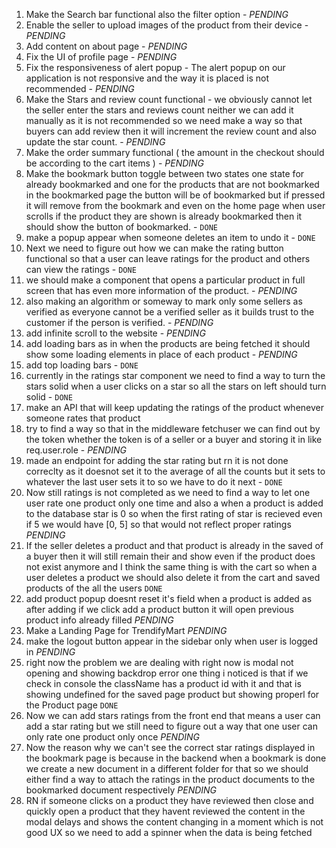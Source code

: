 1. Make the Search bar functional also the filter option  - *PENDING*
2. Enable the seller to upload images of the product from their device  - *PENDING*
3. Add content on about page  - *PENDING*
4. Fix the UI of profile page  - *PENDING*
5. Fix the responsiveness of alert popup - The alert popup on our application is not responsive and the way it is placed is not recommended  - *PENDING*
6. Make the Stars and review count functional - we obviously cannot let the seller enter the stars and reviews count neither we can add it manually as it is not recommended so we need make a way so that buyers can add review then it will increment the review count and also update the star count.  - *PENDING*
7. Make the order summary functional ( the amount in the checkout should be according to the cart items )  - *PENDING*
8. Make the bookmark button toggle between two states one state for already bookmarked and one for the products that are not bookmarked in the bookmarked page the button will be of bookmarked but if pressed it will remove from the bookmark and even on the home page when user scrolls if the product they are shown is already bookmarked then it should show the button of bookmarked. - `DONE`
9. make a popup appear when someone deletes an item to undo it - `DONE`
10. Next we need to figure out how we can make the rating button functional so that a user can leave ratings for the product and others can view the ratings - `DONE` 
11. we should make a component that opens a particular product in full screen that has even more information of the product.  - *PENDING*
12. also making an algorithm or someway to mark only some sellers as verified as everyone cannot be a verified seller as it builds trust to the customer if the person is verified.  - *PENDING*
13. add infinite scroll to the website  - *PENDING*
14. add loading bars as in when the products are being fetched it should show some loading elements in place of each product  - *PENDING*
15. add top loading bars - `DONE`
16. currently in the ratings star component we need to find a way to turn the stars solid when a user clicks on a star so all the stars on left should turn solid - `DONE`
17. make an API that will keep updating the ratings of the product whenever someone rates that product
18. try to find a way so that in the middleware fetchuser we can find out by the token whether the token is of a seller or a buyer and storing it in like req.user.role  - *PENDING*
19. made an endpoint for adding the star rating but rn it is not done correclty as it doesnot set it to the average of all the counts but it sets to whatever the last user sets it to so we have to do it next  - `DONE`
20. Now still ratings is not completed as we need to find a way to let one user rate one product only one time and also a when a product is added to the database star is 0 so when the first rating of star is recieved even if 5 we would have [0, 5] so that would not reflect proper ratings *PENDING*
21. If the seller deletes a product and that product is already in the saved of a buyer then it will still remain their and show even if the product does not exist anymore and I think the same thing is with the cart so when a user deletes a product we should also delete it from the cart and saved products of the all the users `DONE`
22. add product popup doesnt reset it's field when a product is added as after adding if we click add a product button it will open previous product info already filled *PENDING*
23. Make a Landing Page for TrendifyMart *PENDING*
24. make the logout button appear in the sidebar only when user is logged in *PENDING*
25. right now the problem we are dealing with right now is modal not opening and showing backdrop error one thing i noticed is that if we check in console the className has a product id with it and that is showing undefined for the saved page product but showing properl for the Product page `DONE`
26. Now we can add stars ratings from the front end that means a user can add a star rating but we still need to figure out a way that one user can only rate one product only once *PENDING*
27. Now the reason why we can't see the correct star ratings displayed  in the bookmark page is because in the backend when a bookmark is done we create a new document in a different folder for that so we should either find a way to attach the ratings in the product documents to the bookmarked document respectively *PENDING*
28. RN if someone clicks on a product they have reviewed then close and quickly open a product that they havent reviewed the content in the modal delays and shows the content changing in a moment which is not good UX so we need to add a spinner when the data is being fetched 